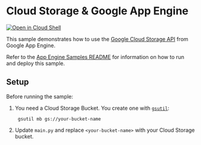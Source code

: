 # Cloud Storage & Google App Engine

[![Open in Cloud Shell][shell_img]][shell_link]

[shell_img]: http://gstatic.com/cloudssh/images/open-btn.png
[shell_link]: https://console.cloud.google.com/cloudshell/open?git_repo=https://github.com/GoogleCloudPlatform/python-docs-samples&page=editor&open_in_editor=appengine/standard/storage/api-client/README.md

This sample demonstrates how to use the [Google Cloud Storage API](https://cloud.google.com/storage/docs/json_api/) from Google App Engine.

Refer to the [App Engine Samples README](../README.md) for information on how to run and deploy this sample.

## Setup

Before running the sample:

1. You need a Cloud Storage Bucket. You create one with [`gsutil`](https://cloud.google.com/storage/docs/gsutil):

        gsutil mb gs://your-bucket-name

2. Update `main.py` and replace `<your-bucket-name>` with your Cloud Storage bucket.
